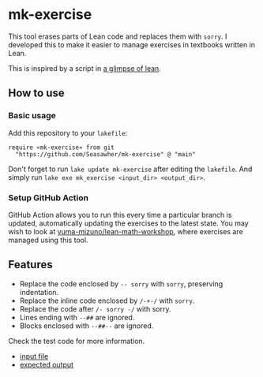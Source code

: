 # mk-exercise

This tool erases parts of Lean code and replaces them with `sorry`. I developed this to make it easier to manage exercises in textbooks written in Lean.

This is inspired by a script in [a glimpse of lean](https://github.com/PatrickMassot/GlimpseOfLean/tree/master).

## How to use

### Basic usage

Add this repository to your `lakefile`:

```lean
require «mk-exercise» from git
  "https://github.com/Seasawher/mk-exercise" @ "main"
```

Don't forget to run `lake update mk-exercise` after editing the `lakefile`. And simply run `lake exe mk_exercise <input_dir> <output_dir>`.

### Setup GitHub Action

GitHub Action allows you to run this every time a particular branch is updated, automatically updating the exercises to the latest state. You may wish to look at [yuma-mizuno/lean-math-workshop](https://github.com/yuma-mizuno/lean-math-workshop), where exercises are managed using this tool.

## Features

* Replace the code enclosed by `-- sorry` with `sorry`, preserving indentation.
* Replace the inline code enclosed by `/-+-/` with `sorry`.
* Replace the code after `/- sorry -/` with sorry.
* Lines ending with `--##` are ignored.
* Blocks enclosed with `--##--` are ignored.

Check the test code for more information.

* [input file](./Test/Src/Solution.lean)
* [expected output](./Test/Exp/Solution.lean)
